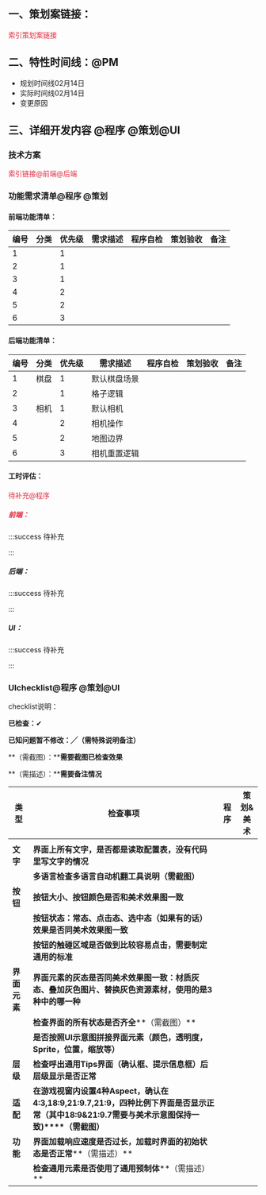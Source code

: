 ## 一、策划案链接：
<font style="color:#DF2A3F;">索引策划案链接</font>

## 二、特性时间线：@PM
+ 规划时间线02月14日
+ 实际时间线02月14日
+ 变更原因

## 三、详细开发内容 @程序 @策划@UI
### 技术方案
<font style="color:#DF2A3F;">索引链接@前端@后端</font>

### 功能需求清单@程序 @策划
#### 前端功能清单：
| 编号 | 分类 | 优先级 | 需求描述 | 程序自检 | 策划验收 | 备注 |
| --- | --- | --- | --- | --- | --- | --- |
| 1 |  | 1 |  |  | | |
| 2 | | 1 |  |  | | |
| 3 |  | 1 |  |  | | |
| 4 | | 2 |  |  | | |
| 5 | | 2 |  |  | | |
| 6 | | 3 |  |  | | |


#### 后端功能清单：
| 编号 | 分类 | 优先级 | 需求描述 | 程序自检 | 策划验收 | 备注 |
| --- | --- | --- | --- | --- | --- | --- |
| 1 | 棋盘 | 1 | 默认棋盘场景 |  | | |
| 2 | | 1 | 格子逻辑 |  | | |
| 3 | 相机 | 1 | 默认相机 |  | | |
| 4 | | 2 | 相机操作 |  | | |
| 5 | | 2 | 地图边界 |  | | |
| 6 | | 3 | 相机重置逻辑 |  | | |


#### 工时评估：
<font style="color:#DF2A3F;">待补充@程序</font>

##### <font style="color:#DF2A3F;">前端：</font>
:::success
待补充

:::

##### 后端：
:::success
待补充

:::

##### UI：
:::success
 待补充

:::

### UIchecklist@程序 @策划@UI
checklist说明：

**已检查：**✔

**已知问题暂不修改：╱（需特殊说明备注）**

**（需截图）：****需要截图已检查效果**

**（需描述）：****需要备注情况**

| **类型** | **检查事项** | **程序** | **策划&美术** |
| --- | --- | --- | --- |
| | | | |
| **文字** | **界面上所有文字，是否都是读取配置表，没有代码里写文字的情况** | | |
| | **多语言检查****多语言自动机翻工具说明****（需截图）** | | |
| **按钮** | **按钮大小、按钮颜色是否和美术效果图一致** | | |
| | **按钮状态：常态、点击态、选中态（如果有的话）效果是否同美术效果图一致** | | |
| | **按钮的触碰区域是否做到比较容易点击，需要制定通用的标准** | | |
| **界面元素** | **界面元素的灰态是否同美术效果图一致：材质灰态、叠加灰色图片、替换灰色资源素材，使用的是3种中的哪一种** | | |
| | **检查界面的所有状态是否齐全****（需截图）** | | |
| | **是否按照UI示意图拼接界面元素（颜色，透明度，Sprite，位置，缩放等）** | | |
| **层级** | **检查呼出通用Tips界面（确认框、提示信息框）后层级显示是否正常** | | |
| **适配** | **在游戏视窗内设置4种Aspect，确认在4:3,18:9,21:9.7,21:9，四种比例下界面是否显示正常（其中18:9&21:9.7需要与美术示意图保持一致)****（需截图）** | | |
| **功能** | **界面加载响应速度是否过长，加载时界面的初始状态是否正常****（需描述）** | | |
| | **检查通用元素是否使用了通用预制体****（需描述）** | | |






